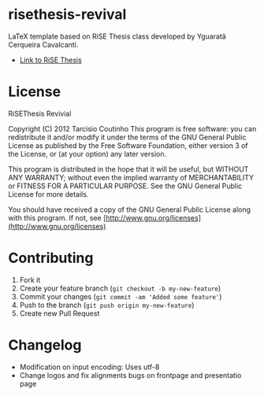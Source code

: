 risethesis-revival
==========

LaTeX template based on RiSE Thesis class developed by Yguaratã Cerqueira Cavalcanti.

* [Link to RiSE Thesis](http://risetemplate.sourceforge.net)

License
==========

RiSEThesis Revivial

Copyright (C) 2012  Tarcisio Coutinho
This program is free software: you can redistribute it and/or modify
it under the terms of the GNU General Public License as published by
the Free Software Foundation, either version 3 of the License, or
(at your option) any later version.

This program is distributed in the hope that it will be useful,
but WITHOUT ANY WARRANTY; without even the implied warranty of
MERCHANTABILITY or FITNESS FOR A PARTICULAR PURPOSE.  See the
GNU General Public License for more details.

You should have received a copy of the GNU General Public License
along with this program.  If not, see [http://www.gnu.org/licenses](http://www.gnu.org/licenses)


Contributing
============

1. Fork it
2. Create your feature branch (`git checkout -b my-new-feature`)
3. Commit your changes (`git commit -am 'Added some feature'`)
4. Push to the branch (`git push origin my-new-feature`)
5. Create new Pull Request

Changelog
================

* Modification on input encoding: Uses utf-8
* Change logos and fix alignments bugs on frontpage and presentatio page
